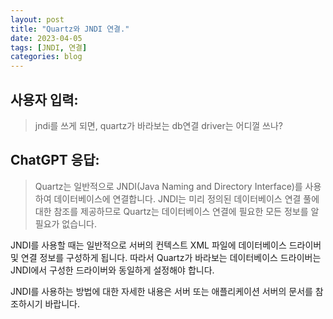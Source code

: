 ```yaml
---
layout: post
title: "Quartz와 JNDI 연결."
date: 2023-04-05
tags: [JNDI, 연결]
categories: blog
---
```


## 사용자 입력:
> jndi를 쓰게 되면, quartz가 바라보는 db연결 driver는 어디껄 쓰나?

## ChatGPT 응답:
> Quartz는 일반적으로 JNDI(Java Naming and Directory Interface)를 사용하여 데이터베이스에 연결합니다. JNDI는 미리 정의된 데이터베이스 연결 풀에 대한 참조를 제공하므로 Quartz는 데이터베이스 연결에 필요한 모든 정보를 알 필요가 없습니다.

JNDI를 사용할 때는 일반적으로 서버의 컨텍스트 XML 파일에 데이터베이스 드라이버 및 연결 정보를 구성하게 됩니다. 따라서 Quartz가 바라보는 데이터베이스 드라이버는 JNDI에서 구성한 드라이버와 동일하게 설정해야 합니다.

JNDI를 사용하는 방법에 대한 자세한 내용은 서버 또는 애플리케이션 서버의 문서를 참조하시기 바랍니다.

